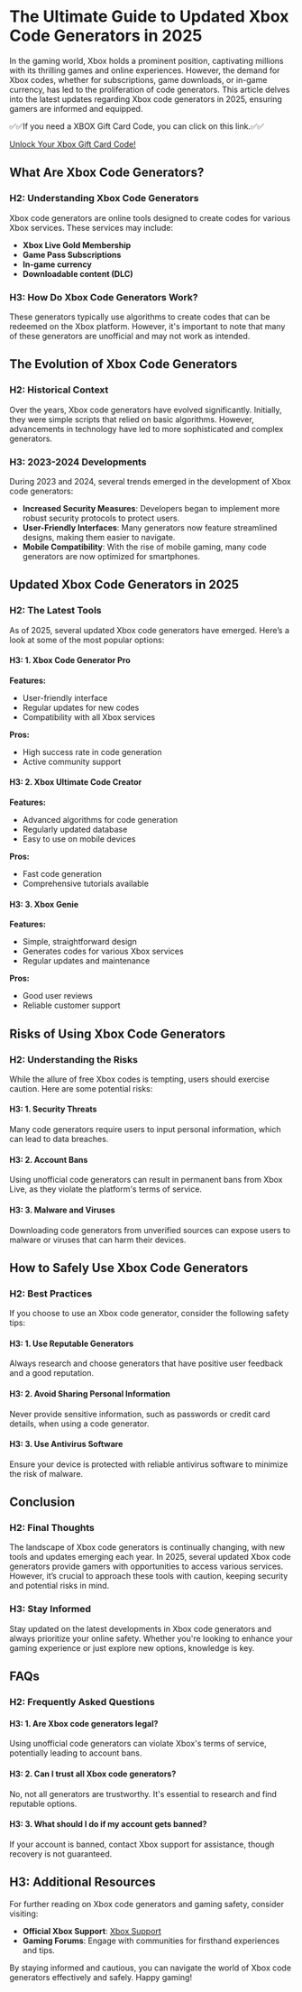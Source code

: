 # The Ultimate Guide to Updated Xbox Code Generators in 2025

In the gaming world, Xbox holds a prominent position, captivating millions with its thrilling games and online experiences. However, the demand for Xbox codes, whether for subscriptions, game downloads, or in-game currency, has led to the proliferation of code generators. This article delves into the latest updates regarding Xbox code generators in 2025, ensuring gamers are informed and equipped. 

✅✅If you need a XBOX Gift Card Code, you can click on this link.✅✅

[Unlock Your Xbox Gift Card Code!](https://tinyurl.com/ynxbz8dh)

## What Are Xbox Code Generators?

### H2: Understanding Xbox Code Generators

Xbox code generators are online tools designed to create codes for various Xbox services. These services may include:

- **Xbox Live Gold Membership**
- **Game Pass Subscriptions**
- **In-game currency**
- **Downloadable content (DLC)**

### H3: How Do Xbox Code Generators Work?

These generators typically use algorithms to create codes that can be redeemed on the Xbox platform. However, it's important to note that many of these generators are unofficial and may not work as intended. 

## The Evolution of Xbox Code Generators

### H2: Historical Context

Over the years, Xbox code generators have evolved significantly. Initially, they were simple scripts that relied on basic algorithms. However, advancements in technology have led to more sophisticated and complex generators.

### H3: 2023-2024 Developments

During 2023 and 2024, several trends emerged in the development of Xbox code generators:

- **Increased Security Measures**: Developers began to implement more robust security protocols to protect users.
- **User-Friendly Interfaces**: Many generators now feature streamlined designs, making them easier to navigate.
- **Mobile Compatibility**: With the rise of mobile gaming, many code generators are now optimized for smartphones.

## Updated Xbox Code Generators in 2025

### H2: The Latest Tools

As of 2025, several updated Xbox code generators have emerged. Here’s a look at some of the most popular options:

#### H3: 1. Xbox Code Generator Pro

**Features:**
- User-friendly interface
- Regular updates for new codes
- Compatibility with all Xbox services

**Pros:**
- High success rate in code generation
- Active community support

#### H3: 2. Xbox Ultimate Code Creator

**Features:**
- Advanced algorithms for code generation
- Regularly updated database
- Easy to use on mobile devices

**Pros:**
- Fast code generation
- Comprehensive tutorials available

#### H3: 3. Xbox Genie

**Features:**
- Simple, straightforward design
- Generates codes for various Xbox services
- Regular updates and maintenance

**Pros:**
- Good user reviews
- Reliable customer support

## Risks of Using Xbox Code Generators

### H2: Understanding the Risks

While the allure of free Xbox codes is tempting, users should exercise caution. Here are some potential risks:

#### H3: 1. Security Threats

Many code generators require users to input personal information, which can lead to data breaches.

#### H3: 2. Account Bans

Using unofficial code generators can result in permanent bans from Xbox Live, as they violate the platform's terms of service.

#### H3: 3. Malware and Viruses

Downloading code generators from unverified sources can expose users to malware or viruses that can harm their devices.

## How to Safely Use Xbox Code Generators

### H2: Best Practices

If you choose to use an Xbox code generator, consider the following safety tips:

#### H3: 1. Use Reputable Generators

Always research and choose generators that have positive user feedback and a good reputation.

#### H3: 2. Avoid Sharing Personal Information

Never provide sensitive information, such as passwords or credit card details, when using a code generator.

#### H3: 3. Use Antivirus Software

Ensure your device is protected with reliable antivirus software to minimize the risk of malware.

## Conclusion

### H2: Final Thoughts

The landscape of Xbox code generators is continually changing, with new tools and updates emerging each year. In 2025, several updated Xbox code generators provide gamers with opportunities to access various services. However, it’s crucial to approach these tools with caution, keeping security and potential risks in mind. 

### H3: Stay Informed

Stay updated on the latest developments in Xbox code generators and always prioritize your online safety. Whether you're looking to enhance your gaming experience or just explore new options, knowledge is key.

## FAQs

### H2: Frequently Asked Questions

#### H3: 1. Are Xbox code generators legal?

Using unofficial code generators can violate Xbox's terms of service, potentially leading to account bans.

#### H3: 2. Can I trust all Xbox code generators?

No, not all generators are trustworthy. It's essential to research and find reputable options.

#### H3: 3. What should I do if my account gets banned?

If your account is banned, contact Xbox support for assistance, though recovery is not guaranteed.

## H3: Additional Resources

For further reading on Xbox code generators and gaming safety, consider visiting:

- **Official Xbox Support**: [Xbox Support](https://support.xbox.com)
- **Gaming Forums**: Engage with communities for firsthand experiences and tips.

By staying informed and cautious, you can navigate the world of Xbox code generators effectively and safely. Happy gaming!
